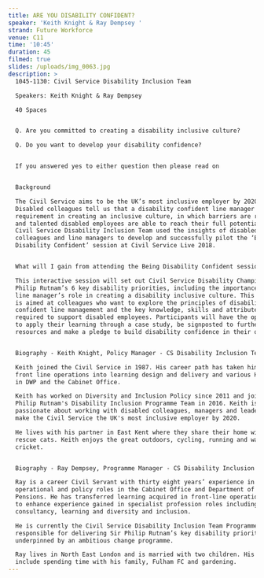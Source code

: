```yaml
---
title: ARE YOU DISABILITY CONFIDENT?
speaker: 'Keith Knight & Ray Dempsey '
strand: Future Workforce
venue: C11
time: '10:45'
duration: 45
filmed: true
slides: /uploads/img_0063.jpg
description: >
  1045-1130: Civil Service Disability Inclusion Team

  Speakers: Keith Knight & Ray Dempsey 

  40 Spaces


  Q. Are you committed to creating a disability inclusive culture?

  Q. Do you want to develop your disability confidence?


  If you answered yes to either question then please read on


  Background

  The Civil Service aims to be the UK’s most inclusive employer by 2020.
  Disabled colleagues tell us that a disability confident line manager is a key
  requirement in creating an inclusive culture, in which barriers are removed
  and talented disabled employees are able to reach their full potential. The
  Civil Service Disability Inclusion Team used the insights of disabled
  colleagues and line managers to develop and successfully pilot the ‘Being
  Disability Confident’ session at Civil Service Live 2018.


  What will I gain from attending the Being Disability Confident session?

  This interactive session will set out Civil Service Disability Champion Sir
  Philip Rutnam’s 6 key disability priorities, including the importance of the
  line manager’s role in creating a disability inclusive culture. This session
  is aimed at colleagues who want to explore the principles of disability
  confident line management and the key knowledge, skills and attributes
  required to support disabled employees. Participants will have the opportunity
  to apply their learning through a case study, be signposted to further
  resources and make a pledge to build disability confidence in their own team.


  Biography - Keith Knight, Policy Manager - CS Disability Inclusion Team

  Keith joined the Civil Service in 1987. His career path has taken him from
  front line operations into learning design and delivery and various HR roles
  in DWP and the Cabinet Office. 

  Keith has worked on Diversity and Inclusion Policy since 2011 and joined Sir
  Philip Rutnam's Disability Inclusion Programme Team in 2016. Keith is
  passionate about working with disabled colleagues, managers and leaders to
  make the Civil Service the UK's most inclusive employer by 2020. 

  He lives with his partner in East Kent where they share their home with 5
  rescue cats. Keith enjoys the great outdoors, cycling, running and watching
  cricket.


  Biography - Ray Dempsey, Programme Manager - CS Disability Inclusion Team

  Ray is a career Civil Servant with thirty eight years’ experience in
  operational and policy roles in the Cabinet Office and Department of Work and
  Pensions. He has transferred learning acquired in front-line operational roles
  to enhance experience gained in specialist profession roles including
  consultancy, learning and diversity and inclusion. 

  He is currently the Civil Service Disability Inclusion Team Programme Manager,
  responsible for delivering Sir Philip Rutnam’s key disability priorities,
  underpinned by an ambitious change programme.

  Ray lives in North East London and is married with two children. His interests
  include spending time with his family, Fulham FC and gardening.
---
```



